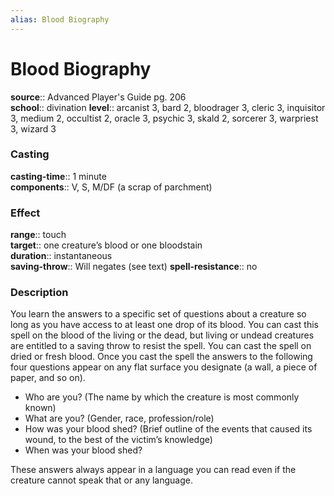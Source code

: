 ```yaml
---
alias: Blood Biography
---
```


# Blood Biography 

**source**:: Advanced Player's Guide pg. 206  
**school**:: divination
**level**:: arcanist 3, bard 2, bloodrager 3, cleric 3, inquisitor 3, medium 2, occultist 2, oracle 3, psychic 3, skald 2, sorcerer 3, warpriest 3, wizard 3

### Casting 

**casting-time**:: 1 minute  
**components**:: V, S, M/DF (a scrap of parchment)

### Effect 

**range**:: touch  
**target**:: one creature’s blood or one bloodstain  
**duration**:: instantaneous  
**saving-throw**:: Will negates (see text)
**spell-resistance**:: no

### Description 

You learn the answers to a specific set of questions about a creature so long as you have access to at least one drop of its blood. You can cast this spell on the blood of the living or the dead, but living or undead creatures are entitled to a saving throw to resist the spell. You can cast the spell on dried or fresh blood. Once you cast the spell the answers to the following four questions appear on any flat surface you designate (a wall, a piece of paper, and so on).

-   Who are you? (The name by which the creature is most commonly known)
-   What are you? (Gender, race, profession/role)
-   How was your blood shed? (Brief outline of the events that caused its wound, to the best of the victim’s knowledge)
-   When was your blood shed?

These answers always appear in a language you can read even if the creature cannot speak that or any language.
